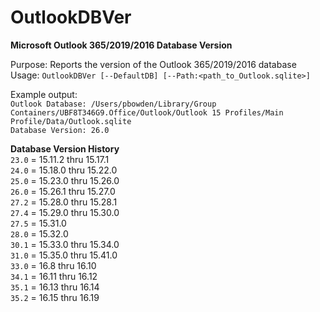 # OutlookDBVer
<b>Microsoft Outlook 365/2019/2016 Database Version</b>

Purpose: Reports the version of the Outlook 365/2019/2016 database</br>
Usage: `OutlookDBVer [--DefaultDB] [--Path:<path_to_Outlook.sqlite>]`</br>

Example output:</br>
`Outlook Database: /Users/pbowden/Library/Group Containers/UBF8T346G9.Office/Outlook/Outlook 15 Profiles/Main Profile/Data/Outlook.sqlite`</br>
`Database Version: 26.0`</br>

<b>Database Version History</b></br>
`23.0` = 15.11.2 thru 15.17.1</br>
`24.0` = 15.18.0 thru 15.22.0</br>
`25.0` = 15.23.0 thru 15.26.0</br>
`26.0` = 15.26.1 thru 15.27.0</br>
`27.2` = 15.28.0 thru 15.28.1</br>
`27.4` = 15.29.0 thru 15.30.0</br>
`27.5` = 15.31.0</br>
`28.0` = 15.32.0</br>
`30.1` = 15.33.0 thru 15.34.0</br>
`31.0` = 15.35.0 thru 15.41.0</br>
`33.0` = 16.8 thru 16.10</br>
`34.1` = 16.11 thru 16.12</br>
`35.1` = 16.13 thru 16.14</br>
`35.2` = 16.15 thru 16.19</br>
